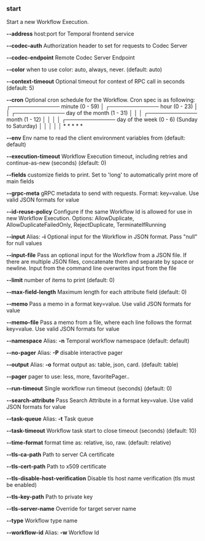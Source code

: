 ### start

Start a new Workflow Execution.

**--address**
host:port for Temporal frontend service

**--codec-auth**
Authorization header to set for requests to Codec Server

**--codec-endpoint**
Remote Codec Server Endpoint

**--color**
when to use color: auto, always, never. (default: auto)

**--context-timeout**
Optional timeout for context of RPC call in seconds (default: 5)

**--cron**
Optional cron schedule for the Workflow. Cron spec is as following:
	┌───────────── minute (0 - 59) 
	│ ┌───────────── hour (0 - 23) 
	│ │ ┌───────────── day of the month (1 - 31) 
	│ │ │ ┌───────────── month (1 - 12) 
	│ │ │ │ ┌───────────── day of the week (0 - 6) (Sunday to Saturday) 
	│ │ │ │ │ 
	* * * * *

**--env**
Env name to read the client environment variables from (default: default)

**--execution-timeout**
Workflow Execution timeout, including retries and continue-as-new (seconds) (default: 0)

**--fields**
customize fields to print. Set to 'long' to automatically print more of main fields

**--grpc-meta**
gRPC metadata to send with requests. Format: key=value. Use valid JSON formats for value

**--id-reuse-policy**
Configure if the same Workflow Id is allowed for use in new Workflow Execution. Options: AllowDuplicate, AllowDuplicateFailedOnly, RejectDuplicate, TerminateIfRunning

**--input**
Alias: **-i**
Optional input for the Workflow in JSON format. Pass "null" for null values

**--input-file**
Pass an optional input for the Workflow from a JSON file. If there are multiple JSON files, concatenate them and separate by space or newline. Input from the command line overwrites input from the file

**--limit**
number of items to print (default: 0)

**--max-field-length**
Maximum length for each attribute field (default: 0)

**--memo**
Pass a memo in a format key=value. Use valid JSON formats for value

**--memo-file**
Pass a memo from a file, where each line follows the format key=value. Use valid JSON formats for value

**--namespace**
Alias: **-n**
Temporal workflow namespace (default: default)

**--no-pager**
Alias: **-P**
disable interactive pager

**--output**
Alias: **-o**
format output as: table, json, card. (default: table)

**--pager**
pager to use: less, more, favoritePager..

**--run-timeout**
Single workflow run timeout (seconds) (default: 0)

**--search-attribute**
Pass Search Attribute in a format key=value. Use valid JSON formats for value

**--task-queue**
Alias: **-t**
Task queue

**--task-timeout**
Workflow task start to close timeout (seconds) (default: 10)

**--time-format**
format time as: relative, iso, raw. (default: relative)

**--tls-ca-path**
Path to server CA certificate

**--tls-cert-path**
Path to x509 certificate

**--tls-disable-host-verification**
Disable tls host name verification (tls must be enabled)

**--tls-key-path**
Path to private key

**--tls-server-name**
Override for target server name

**--type**
Workflow type name

**--workflow-id**
Alias: **-w**
Workflow Id

